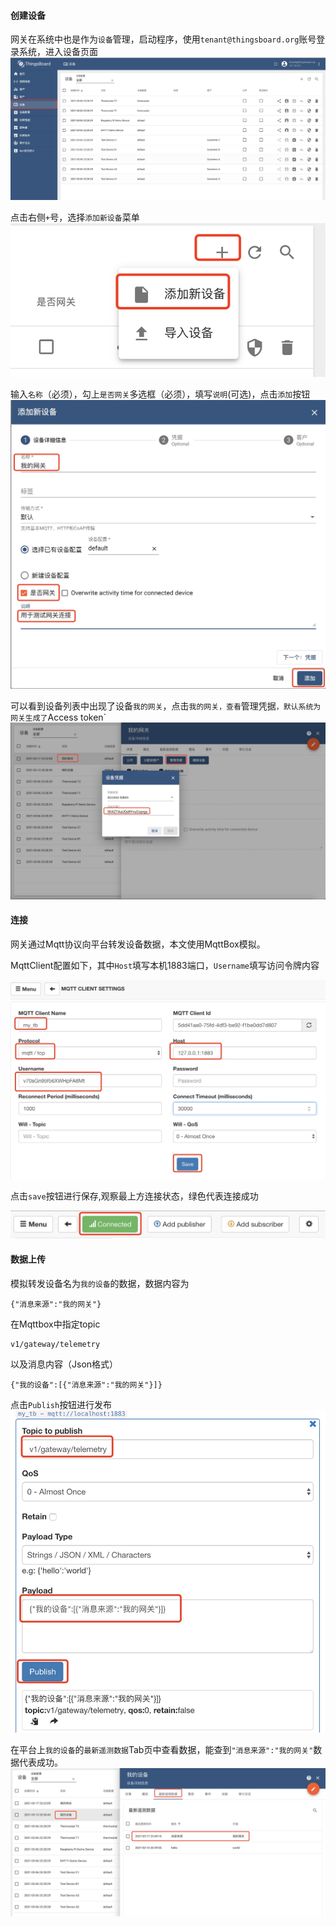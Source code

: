 #### 创建设备

网关在系统中也是作为`设备`管理，启动程序，使用`tenant@thingsboard.org`账号登录系统，进入设备页面
![设备页](Imag/%E8%AE%BE%E5%A4%87%E9%A1%B5.png)

点击右侧`+`号，选择`添加新设备`菜单
![设备新建](Imag/%E8%AE%BE%E5%A4%87%E6%96%B0%E5%BB%BA.png)

输入`名称`（必须），勾上`是否网关`多选框（必须），填写`说明`(可选)，点击`添加`按钮
![网关保存](Imag/%E7%BD%91%E5%85%B3%E4%BF%9D%E5%AD%98.png)

可以看到设备列表中出现了设备`我的网关`，点击`我的网关，查看`管理凭据`，默认系统为网关生成了`Access token`
![网关凭据查看](Imag/%E7%BD%91%E5%85%B3%E5%87%AD%E6%8D%AE%E6%9F%A5%E7%9C%8B.png)

#### 连接

网关通过Mqtt协议向平台转发设备数据，本文使用MqttBox模拟。

MqttClient配置如下，其中`Host`填写本机1883端口，`Username`填写访问令牌内容

![Mqtt客户端配置](Imag/Mqtt%E5%AE%A2%E6%88%B7%E7%AB%AF%E9%85%8D%E7%BD%AE.png)

点击`save`按钮进行保存,观察最上方连接状态，绿色代表连接成功

![Mqtt连接状态](Imag/Mqtt%E8%BF%9E%E6%8E%A5%E7%8A%B6%E6%80%81.jpg)

#### 数据上传

模拟转发设备名为`我的设备`的数据，数据内容为

```
{"消息来源":"我的网关"}
```

在Mqttbox中指定topic

```
v1/gateway/telemetry
```

以及消息内容（Json格式）

```
{"我的设备":[{"消息来源":"我的网关"}]}
```

点击`Publish`按钮进行发布
![网关数据上传](Imag/%E7%BD%91%E5%85%B3%E6%95%B0%E6%8D%AE%E4%B8%8A%E4%BC%A0.png)

在平台上`我的设备`的`最新遥测数据`Tab页中查看数据，能查到`"消息来源":"我的网关"`数据代表成功。
![网关数据上传](Imag/%E9%81%A5%E6%B5%8B%E6%95%B0%E6%8D%AE%E6%9F%A5%E7%9C%8B2.png)


